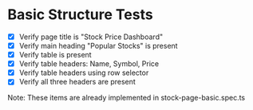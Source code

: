 # Basic Structure Tests

- [x] Verify page title is "Stock Price Dashboard"
- [x] Verify main heading "Popular Stocks" is present
- [x] Verify table is present
- [x] Verify table headers: Name, Symbol, Price
- [x] Verify table headers using row selector
- [x] Verify all three headers are present

Note: These items are already implemented in stock-page-basic.spec.ts
